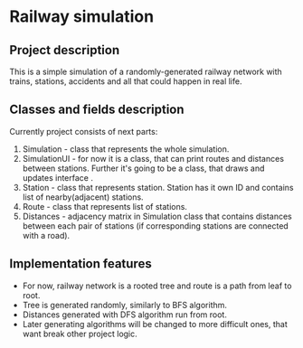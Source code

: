 # Railway simulation

## Project description
This is a simple simulation of a randomly-generated railway network with trains, stations, accidents and all that could happen in real life.

## Classes and fields description
Currently project consists of next parts:
  1. Simulation - class that represents the whole simulation.
  2. SimulationUI - for now it is a class, that can print routes and distances between stations. Further it's going to be a class, that draws and updates interface .
  3. Station - class that represents station. Station has it own ID and contains list of nearby(adjacent) stations.
  4. Route - class that represents list of stations.
  5. Distances - adjacency matrix in Simulation class that contains distances between each pair of stations (if corresponding stations are connected with a road).

## Implementation features
  - For now, railway network is a rooted tree and route is a path from leaf to root.
  - Tree is generated randomly, similarly to BFS algorithm.
  - Distances generated with DFS algorithm run from root.
  - Later generating algorithms will be changed to more difficult ones, that want break other project logic.

